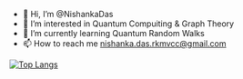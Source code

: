 - 👋 Hi, I’m @NishankaDas
- 👀 I’m interested in Quantum Compuiting & Graph Theory 
- 🌱 I’m currently learning Quantum Random Walks
- 📫 How to reach me nishanka.das.rkmvcc@gmail.com




<!---
NishankaDas/NishankaDas is a ✨ special ✨ repository because its `README.md` (this file) appears on your GitHub profile.
You can click the Preview link to take a look at your changes.
--->
[![Top Langs](https://github-readme-stats.vercel.app/api/top-langs/?username=NishankaDas&layout=compact)](https://github.com/NishankaDas/github-readme-stats)
